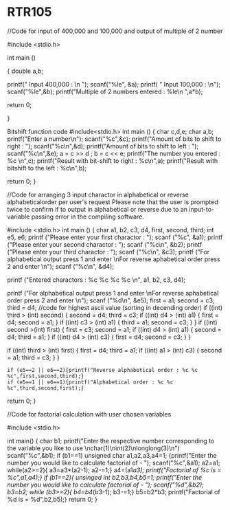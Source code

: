 # RTR105
//Code for input of 400,000 and 100,000 and output of multiple of 2 number


#include <stdio.h>

int main ()

{  double a,b;

printf(" Input 400,000 : \n ");
scanf("%le", &a);
printf( " Input 100,000 : \n");
scanf("%le",&b);
printf("Multiple of 2 numbers entered :  %le\n ",a*b);

return 0;


}

Bitshift function code
#include<stdio.h>
int  main ()
{
char c,d,e;
char a,b;
printf("Enter a number\n");
scanf("%c",&c);
printf("Amount of bits to shift to right : ");
scanf("%c\n",&d);
printf("Amount of bits to shift to left : ");
scanf("%c\n",&e);
a = c >> d ;
b = c << e;
printf("The number you entered : %c \n",c);
printf("Result with bit-shift to right : %c\n",a);
printf("Result with bitshift to the left : %c\n",b);

return 0;
}


//Code for arranging 3 input charactor in alphabetical or reverse alphabeticalorder per user's request
Please note that the user is prompted twice to confirm if to output in alphabetical or reverse due to an input-to-variable passing error in the compiling software. 

#include <stdio.h>
int
main ()
{
  char a1, b2, c3, d4, first, second, third;
  int e5, e6;
  printf ("Please enter your first charactor : ");
  scanf ("%c", &a1);
  printf ("Please enter your second charactor : ");
  scanf ("%c\n", &b2);
  printf ("Please enter your third charactor : ");
  scanf ("%c\n", &c3);
  printf
    ("For alphabetical output press 1 and enter \nFor reverse aphabetical order press 2 and enter \n");
  scanf ("%c\n", &d4);

  printf ("Entered charactors : %c %c %c %c \n", a1, b2, c3, d4);

  printf
    ("For alphabetical output press 1 and enter \nFor reverse aphabetical order press 2 and enter \n");
  scanf ("%d\n", &e5);
  first = a1;
  second = c3;
  third = d4;
//code for highest ascii value (sorting in decending order)
  if ((int) third > (int) second)
    {
      second = d4;
      third = c3;
      if ((int) d4 > (int) a1)
	{
	  first = d4;
	  second = a1;
	}
      if ((int) c3 > (int) a1)
	{
	  third = a1;
	  second = c3;
	}
    }
  if ((int) second
    >(int) first)
    {
      first = c3;
      second = a1;
      if ((int) d4 > (int) a1)
	{
	  second = d4;
	  third = a1;
	}
      if ((int) d4 > (int) c3)
	{
	  first = d4;
	  second = c3;
	}
    }

  if ((int) third > (int) first)
    {
      first = d4;
      third = a1;
      if ((int) a1 > (int) c3)
	{
	  second = a1;
	  third = c3;
	}
    }
    
    if (e5==2 || e6==2){printf("Reverse alphabetical order : %c %c %c",first,second,third);}
    if (e5==1 || e6==1){printf("Alphabetical order : %c %c %c",third,second,first);}
  return 0;
}


//Code for factorial calculation with user chosen variables

#include <stdio.h>

int main() {
 char b1;
    printf("Enter the respective number corresponding to the variable you like to use \nchar(1)\nint(2)\nlonglong(3)\n")
    scanf("%c",&b1);
    if (b1==1)
    unsigned char a1,a2,a3,a4=1;
    {printf("Enter the number you would like to calculate factorial of - ");
    scanf("%c",&a1);
        a2=a1;
        while(a2>=2){
            a3=a3*(a2-1);
            a2-=1;}
            a4=(a1*a3);
            printf("Factorial of %c is = %c",a1,a4);}
        if  (b1==2){
              unsinged int b2,b3,b4,b5=1;
              printf("Enter the number you would like to calculate factorial of - ");
              scanf("%d",&b2);
              b3=b2;
        while (b3>=2){
                  b4=b4*(b3-1);
                  b3-=1;}
                  b5=b2*b3;
                  printf("Factorial of %d is = %d",b2,b5);}
return 0;
}
